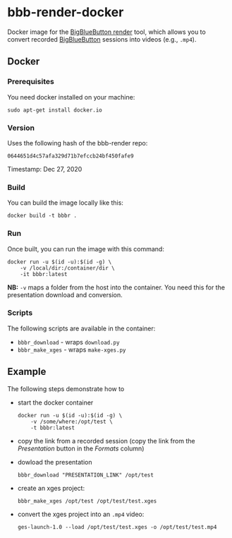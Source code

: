 # bbb-render-docker
Docker image for the [BigBlueButton render](https://github.com/plugorgau/bbb-render)
tool, which allows you to convert recorded [BigBlueButton](https://bigbluebutton.org/) 
sessions into videos (e.g., `.mp4`).


## Docker

### Prerequisites

You need docker installed on your machine:

```commandline
sudo apt-get install docker.io
```


### Version

Uses the following hash of the bbb-render repo:

```
0644651d4c57afa329d71b7efccb24bf450fafe9
```

Timestamp: Dec 27, 2020


### Build

You can build the image locally like this:

```commandline
docker build -t bbbr .
```


### Run

Once built, you can run the image with this command:

```commandline
docker run -u $(id -u):$(id -g) \
    -v /local/dir:/container/dir \
    -it bbbr:latest
```

**NB:** `-v` maps a folder from the host into the container. You need this 
for the presentation download and conversion.


### Scripts

The following scripts are available in the container:

* `bbbr_download` - wraps `download.py`
* `bbbr_make_xges` - wraps `make-xges.py`


## Example

The following steps demonstrate how to 

* start the docker container

  ```commandline
  docker run -u $(id -u):$(id -g) \
      -v /some/where:/opt/test \
      -t bbbr:latest
  ```

* copy the link from a recorded session (copy the link from the *Presentation* button in the *Formats* column)
* dowload the presentation

  ```commandline
  bbbr_download "PRESENTATION_LINK" /opt/test
  ```

* create an xges project:

  ```commandline
  bbbr_make_xges /opt/test /opt/test/test.xges
  ```

* convert the xges project into an `.mp4` video:

  ```commandline
  ges-launch-1.0 --load /opt/test/test.xges -o /opt/test/test.mp4
  ```

